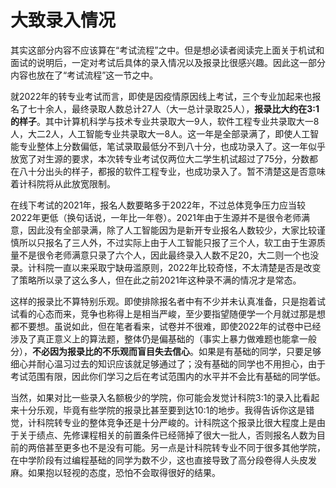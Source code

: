 # 大致录入情况

其实这部分内容不应该算在“考试流程”之中。但是想必读者阅读完上面关于机试和面试的说明后，一定对考试后具体的录入情况以及报录比很感兴趣。因此这一部分内容也放在了“考试流程”这一节之中。

就2022年的转专业考试而言，即使是因疫情原因线上考试，三个专业加起来也报名了七十余人，最终录取人数总计27人（大一总计录取25人），**报录比大约在3:1的样子**。其中计算机科学与技术专业共录取大一9人，软件工程专业共录取大一8人，大二2人，人工智能专业共录取大一8人。这一年是全部录满了，即使人工智能专业整体上分数偏低，笔试录取最低分不到八十分，也成功录入了。这一年似乎放宽了对生源的要求，本次转专业考试仅两位大二学生机试超过了75分，分数都在八十分出头的样子，都报的软件工程专业，也成功录入了。暂不清楚这是否意味着计科院将从此放宽限制。

在线下考试的2021年，报名人数要略多于2022年，不过总体竞争压力应当较2022年更低（换句话说，一年比一年卷）。2021年由于生源并不是很令老师满意，因此没有全部录满，除了人工智能因为是新开专业报名人数较少，大家比较谨慎所以只报名了三人外，不过实际上由于人工智能只报了三个人，软工由于生源质量不是很令老师满意只录了六个人，因此最终录入人数不足20，大二则一个也没录。计科院一直以来采取宁缺毋滥原则，2022年比较奇怪，不太清楚是否是改变了策略所以录了这么多人，但在此之前2021年这种录不满的情况才是常态。

这样的报录比不算特别乐观。即使排除报名者中有不少并未认真准备，只是抱着试试看的心态而来，竞争也称得上是相当严峻，至少要指望随便学一个月就过那是想都不要想。虽说如此，但在笔者看来，试卷并不很难，即使2022年的试卷中已经涉及了真正意义上的算法题，整体仍是偏基础的（事实上暴力做难题也能拿一般分），**不必因为报录比的不乐观而盲目失去信心**。如果是有基础的同学，只要足够细心并耐心温习过去的知识应该就足够通过了；没有基础的同学也不用担心，由于考试范围有限，因此你们学习之后在考试范围内的水平并不会比有基础的同学低。

当然，如果对比一些录入名额极少的学院，你可能会发觉计科院3:1的录入比看起来十分乐观，毕竟有些学院的报录比甚至要到达10:1的地步。我得告诉你这是错觉，计科院转专业的整体竞争还是十分严峻的。计科院这个报录比很大程度上是由于关于绩点、先修课程相关的前置条件已经筛掉了很大一批人，否则报名人数为目前的两倍甚至更多也不是没有可能。另一点是计科院转专业不同于很多其他学院，在中学阶段有过编程基础的同学为数不少，这也直接导致了高分段卷得人头皮发麻。如果抱以轻视的态度，恐怕不会取得很好的结果。